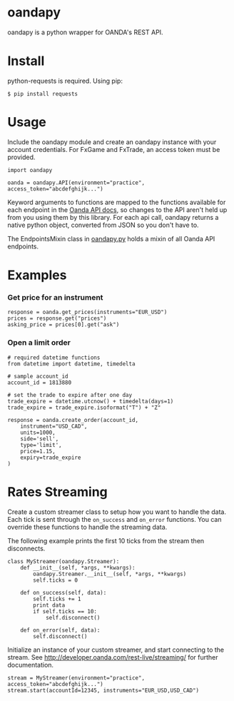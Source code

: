 oandapy
======
oandapy is a python wrapper for OANDA's REST API.

Install
======

python-requests is required. Using pip:

    $ pip install requests

Usage
======

Include the oandapy module and create an oandapy instance with your account credentials. For FxGame and FxTrade, an access token must be provided.

	import oandapy

	oanda = oandapy.API(environment="practice", access_token="abcdefghijk...")

Keyword arguments to functions are mapped to the functions available for each endpoint in the [Oanda API docs](http://developer.oanda.com/docs/), so changes to the API aren't held up from you using them by this library. For each api call, oandapy returns a native python object, converted from JSON so you don't have to.

The EndpointsMixin class in [oandapy.py](oandapy.py) holds a mixin of all Oanda API endpoints.

Examples
======

### Get price for an instrument
	response = oanda.get_prices(instruments="EUR_USD")
	prices = response.get("prices")
	asking_price = prices[0].get("ask")

### Open a limit order
	# required datetime functions
	from datetime import datetime, timedelta

	# sample account_id
	account_id = 1813880

	# set the trade to expire after one day
	trade_expire = datetime.utcnow() + timedelta(days=1)
	trade_expire = trade_expire.isoformat("T") + "Z"

	response = oanda.create_order(account_id,
	    instrument="USD_CAD",
	    units=1000,
	    side='sell',
	    type='limit',
	    price=1.15,
	    expiry=trade_expire
	)

Rates Streaming
======
Create a custom streamer class to setup how you want to handle the data.
Each tick is sent through the `on_success` and `on_error` functions.
You can override these functions to handle the streaming data.

The following example prints the first 10 ticks from the stream then disconnects.

    class MyStreamer(oandapy.Streamer):
        def __init__(self, *args, **kwargs):
            oandapy.Streamer.__init__(self, *args, **kwargs)
            self.ticks = 0

        def on_success(self, data):
            self.ticks += 1
            print data
            if self.ticks == 10:
                self.disconnect()

        def on_error(self, data):
            self.disconnect()

Initialize an instance of your custom streamer, and start connecting to the stream.
See http://developer.oanda.com/rest-live/streaming/ for further documentation.

    stream = MyStreamer(environment="practice", access_token="abcdefghijk...")
    stream.start(accountId=12345, instruments="EUR_USD,USD_CAD")
